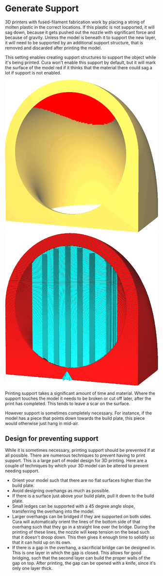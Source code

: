 Generate Support
====
3D printers with fused-filament fabrication work by placing a string of molten plastic in the correct locations. If this plastic is not supported, it will sag down, because it gets pushed out the nozzle with significant force and because of gravity. Unless the model is beneath it to support the new layer, it will need to be supported by an additional support structure, that is removed and discarded after printing the model.

This setting enables creating support structures to support the object while it's being printed. Cura won't enable this support by default, but it will mark the surface of the model red if it thinks that the material there could sag a lot if support is not enabled.

![Marking the model red where support is needed](images/support_enable_prepare_mode.png)
![Support structure (in cyan) to support the model during printing](images/support_enable.png)

Printing support takes a significant amount of time and material. Where the support touches the model it needs to be broken or cut off later, after the print has completed. This tends to leave a scar on the surface.

However support is sometimes completely necessary. For instance, if the model has a piece that points down towards the build plate, this piece would otherwise just hang in mid-air.

Design for preventing support
----

While it is sometimes necessary, printing support should be prevented if at all possible. There are numerous techniques to prevent having to print support. This is a large part of model design for 3D printing. Here are a couple of techniques by which your 3D model can be altered to prevent needing support.
* Orient your model such that there are no flat surfaces higher than the build plate.
* Avoid designing overhangs as much as possible.
* If there is a surface just above your build plate, pull it down to the build plate.
* Small ledges can be supported with a 45 degree angle slope, transferring the overhang into the model.
* Larger overhangs can be bridged if they are supported on both sides. Cura will automatically orient the lines of the bottom side of that overhang such that they go in a straight line over the bridge. During the printing of these lines, the nozzle will keep tension on the bead such that it doesn't droop down. This then gives it enough time to solidify so that it can hold up on its own.
* If there is a gap in the overhang, a sacrificial bridge can be designed in. This is one layer in which the gap is closed. This allows for good bridging, such that the second layer can build the proper walls of the gap on top. After printing, the gap can be opened with a knife, since it's only one layer thick.